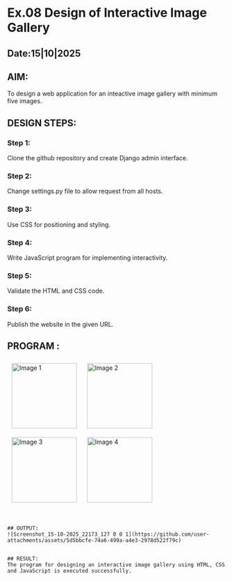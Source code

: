 # Ex.08 Design of Interactive Image Gallery
## Date:15|10|2025

## AIM:
To design a web application for an inteactive image gallery with minimum five images.

## DESIGN STEPS:

### Step 1:
Clone the github repository and create Django admin interface.

### Step 2:
Change settings.py file to allow request from all hosts.

### Step 3:
Use CSS for positioning and styling.

### Step 4:
Write JavaScript program for implementing interactivity.

### Step 5:
Validate the HTML and CSS code.

### Step 6:
Publish the website in the given URL.

## PROGRAM :<!DOCTYPE html>
<html lang="en">
<head>
<meta charset="UTF-8" />
<meta name="viewport" content="width=device-width, initial-scale=1" />
<title>Multiple Images Enlarge on Click</title>
<style>
  .clickable-image {
    width: 150px;
    height: auto;
    margin: 10px;
    cursor: pointer;
    transition: transform 0.3s ease;
  }
  .enlarged {
    transform: scale(2);
    z-index: 10;
    position: relative;
  }
</style>
</head>
<body>

<img class="clickable-image" src="image1.jpg" alt="Image 1" />
<img class="clickable-image" src="image2.jpg" alt="Image 2" />
<img class="clickable-image" src="image3.jpg" alt="Image 3" />
<img class="clickable-image" src="image4.jpg" alt="Image 4" />

<script>
  const images = document.querySelectorAll('.clickable-image');

  images.forEach(img => {
    img.addEventListener('click', () => {
      img.classList.toggle('enlarged');
    });
  });
</script>

</body>
</html>

```


## OUTPUT:
![Screenshot_15-10-2025_22173_127 0 0 1](https://github.com/user-attachments/assets/5d5bbcfe-74a6-499a-a4e3-2978d522f79c)


## RESULT:
The program for designing an interactive image gallery using HTML, CSS and JavaScript is executed successfully.
